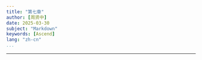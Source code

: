 ```yaml
---
title: "第七章"
author: [周贤中]
date: 2025-03-30
subject: "Markdown"
keywords: [Ascend]
lang: "zh-cn"
...
```

---

